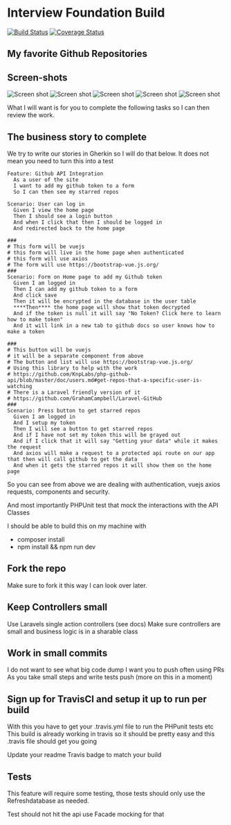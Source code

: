 # Interview Foundation Build

[![Build Status](https://travis-ci.org/krmroland/interview_foundation.svg?branch=master)](https://travis-ci.org/krmroland/interview_foundation)
<a href='https://coveralls.io/github/krmroland/interview_foundation?branch=master'><img src='https://coveralls.io/repos/github/krmroland/interview_foundation/badge.svg?branch=master&github' alt='Coverage Status' /></a>

## My favorite Github Repositories

## Screen-shots

![Screen shot](docs/screenshots/login.png)
![Screen shot](docs/screenshots/login-error.png)
![Screen shot](docs/screenshots/registration.png)
![Screen shot](docs/screenshots/no-token.png)
![Screen shot](docs/screenshots/add-token.png)

What I will want is for you to complete the following tasks so I can then review the work.

## The business story to complete

We try to write our stories in Gherkin so I will do that below. It does not mean
you need to turn this into a test

```
Feature: Github API Integration
  As a user of the site
  I want to add my github token to a form
  So I can then see my starred repos

Scenario: User can log in
  Given I view the home page
  Then I should see a login button
  And when I click that then I should be logged in
  And redirected back to the home page

###
# This form will be vuejs
# this form will live in the home page when authenticated
# this form will use axios
# The form will use https://bootstrap-vue.js.org/
###
Scenario: Form on Home page to add my Github token
  Given I am logged in
  Then I can add my github token to a form
  And click save
  Then it will be encrypted in the database in the user table
  ****Then**** the home page will show that token decrypted
  And if the token is null it will say "No Token? Click here to learn how to make token"
  And it will link in a new tab to github docs so user knows how to make a token

###
# This button will be vuejs
# it will be a separate component from above
# The button and list will use https://bootstrap-vue.js.org/
# Using this library to help with the work
# https://github.com/KnpLabs/php-github-api/blob/master/doc/users.md#get-repos-that-a-specific-user-is-watching
# There is a Laravel friendly version of it
# https://github.com/GrahamCampbell/Laravel-GitHub
###
Scenario: Press button to get starred repos
  Given I am logged in
  And I setup my token
  Then I will see a button to get starred repos
  And if I have not set my token this will be grayed out
  And if I click that it will say "Getting your data" while it makes the request
  And axios will make a request to a protected api route on our app that then will call github to get the data
  And when it gets the starred repos it will show them on the home page
```

So you can see from above we are dealing with authentication, vuejs
axios requests, components and security.

And most importantly PHPUnit test that mock the interactions with the API Classes

I should be able to build this on my machine with

- composer install
- npm install && npm run dev

## Fork the repo

Make sure to fork it this way I can look over later.

## Keep Controllers small

Use Laravels single action controllers (see docs)
Make sure controllers are small and business logic is in a sharable class

## Work in small commits

I do not want to see what big code dump I want you to push often using PRs
As you take small steps and write tests push (more on this in a moment)

## Sign up for TravisCI and setup it up to run per build

With this you have to get your .travis.yml file to run the PHPunit tests etc
This build is already working in travis so it should be pretty easy and this .travis
file should get you going

Update your readme Travis badge to match your build

## Tests

This feature will require some testing, those tests should only use the
Refreshdatabase as needed.

Test should not hit the api use Facade mocking for that

